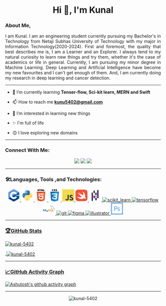 <h1 align="center">Hi 👋, I'm Kunal</h1>
<h3>About Me,</h3>
<p align="justify">I am Kunal. I am an engineering student currently pursuing my Bachelor's in Technology from Netaji Subhas University of Technology with my major in Information Technology(2020-2024). First and foremost, the quality that best describes me is, I am a Learner and an Explorer. I always tend to my natural curiosity to learn new things and try them, whether it's the case of academics or life in general. Currently, I am pursuing my minor degree in Machine Learning. Deep Learning and Artificial Intelligence have become my new favourites and I can't get enough of them. And, I am currently doing my research in deep learning and cancer detection.</p>
<hr>

- 🌱 I’m currently learning **Tenser-flow, Sci-kit learn, MERN and Swift**

- 📫 How to reach me **kunu5402@gmail.com**
- 👀 I’m interested in learning new things
- ✨ I'm full of life
- 😊 I love exploring new domains

<hr>
<h3 align="left">Connect With Me:</h3>

<p align="center">
<a href="https://www.linkedin.com/in/kunal-kumar-15447120b/"><img src="https://img.shields.io/badge/LinkedIn-0077B5?style=for-the-badge&logo=linkedin&logoColor=white"></a>
<a href="https://leetcode.com/kunal_5402/"><img src="https://img.shields.io/badge/-LeetCode-FFA116?style=for-the-badge&logo=LeetCode&logoColor=black"></a>
<a href="https://auth.geeksforgeeks.org/user/kunalkumry9e/practice"><img src="https://img.shields.io/badge/GeeksforGeeks-ffffff?style=for-the-badge&logo=GeeksforGeeks&logoColor=black"></a>

</p>
<hr>
<h3 align="left">🛠Languages, Tools ,and Technologies:</h3>
<p align="center">
<a href="https://www.w3schools.com/cpp/" target="_blank" rel="noreferrer"> <img src="https://raw.githubusercontent.com/devicons/devicon/master/icons/cplusplus/cplusplus-original.svg" alt="cplusplus" width="40" height="40"/> </a>
<a href="https://www.python.org" target="_blank" rel="noreferrer"> <img src="https://raw.githubusercontent.com/devicons/devicon/master/icons/python/python-original.svg" alt="python" width="40" height="40"/>
<a href="https://www.w3.org/html/" target="_blank" rel="noreferrer"> <img src="https://raw.githubusercontent.com/devicons/devicon/master/icons/html5/html5-original-wordmark.svg" alt="html5" width="40" height="40"/> </a> 
<a href="https://www.w3schools.com/css/" target="_blank" rel="noreferrer"> <img src="https://raw.githubusercontent.com/devicons/devicon/master/icons/css3/css3-original-wordmark.svg" alt="css3" width="40" height="40"/> </a>
<a href="https://developer.mozilla.org/en-US/docs/Web/JavaScript" target="_blank" rel="noreferrer"> <img src="https://raw.githubusercontent.com/devicons/devicon/master/icons/javascript/javascript-original.svg" alt="javascript" width="40" height="40"/> </a>
</a> <a href="https://developer.apple.com/swift/" target="_blank" rel="noreferrer"> <img src="https://raw.githubusercontent.com/devicons/devicon/master/icons/swift/swift-original.svg" alt="swift" width="40" height="40"/> </a>
<a href="https://pandas.pydata.org/" target="_blank" rel="noreferrer"> <img src="https://raw.githubusercontent.com/devicons/devicon/2ae2a900d2f041da66e950e4d48052658d850630/icons/pandas/pandas-original.svg" alt="pandas" width="40" height="40"/> </a>
</a> <a href="https://scikit-learn.org/" target="_blank" rel="noreferrer"> <img src="https://upload.wikimedia.org/wikipedia/commons/0/05/Scikit_learn_logo_small.svg" alt="scikit_learn" width="40" height="40"/>
<a href="https://www.tensorflow.org" target="_blank" rel="noreferrer"> <img src="https://www.vectorlogo.zone/logos/tensorflow/tensorflow-icon.svg" alt="tensorflow" width="40" height="40"/> </a>
</a> <a href="https://www.mysql.com/" target="_blank" rel="noreferrer"> <img src="https://raw.githubusercontent.com/devicons/devicon/master/icons/mysql/mysql-original-wordmark.svg" alt="mysql" width="40" height="40"/> </a>
<a href="https://git-scm.com/" target="_blank" rel="noreferrer"> <img src="https://www.vectorlogo.zone/logos/git-scm/git-scm-icon.svg" alt="git" width="40" height="40"/> </a>
 <a href="https://www.figma.com/" target="_blank" rel="noreferrer"> <img src="https://www.vectorlogo.zone/logos/figma/figma-icon.svg" alt="figma" width="40" height="40"/> </a> 
<a href="https://www.adobe.com/in/products/illustrator.html" target="_blank" rel="noreferrer"> <img src="https://www.vectorlogo.zone/logos/adobe_illustrator/adobe_illustrator-icon.svg" alt="illustrator" width="40" height="40"/> </a> 
<a href="https://www.photoshop.com/en" target="_blank" rel="noreferrer"> <img src="https://raw.githubusercontent.com/devicons/devicon/master/icons/photoshop/photoshop-line.svg" alt="photoshop" width="40" height="40"/> 
</p>

<hr>
<h3>🏆GitHub Stats</h3>

<p><img align="center" src="https://github-readme-streak-stats.herokuapp.com/?user=kunal-5402&theme=merko" alt="kunal-5402" widht="350" height="180"/></p>

<p>&nbsp;<img align="center" src="https://github-readme-stats.vercel.app/api?username=kunal-5402&theme=merko&show_icons=true&locale=en" alt="kunal-5402" widht="350" height="180"/></p> 

<hr>
<h3>📈GitHub Activity Graph</h3>

[![Ashutosh's github activity graph](https://activity-graph.herokuapp.com/graph?username=Kunal-5402&theme=merko)](https://github.com/ashutosh00710/github-readme-activity-graph)

<hr>
<p align="center"> <img src="https://komarev.com/ghpvc/?username=kunal-5402&label=Profile%20views&color=0e75b6&style=flat" alt="kunal-5402" /> </p>
